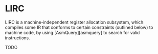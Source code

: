 # LIRC

LIRC is a machine-independent register allocation subsystem, which compiles some IR that conforms
to certain constraints (outlined below) to machine code, by using [AsmQuery][asmquery] to search
for valid instructions.

TODO
